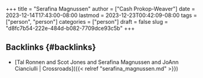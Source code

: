 +++
title = "Serafina Magnussen"
author = ["Cash Prokop-Weaver"]
date = 2023-12-14T17:43:00-08:00
lastmod = 2023-12-23T00:42:09-08:00
tags = ["person", "person"]
categories = ["person"]
draft = false
slug = "d8fc7b54-222e-484d-b082-7709dce93c5b"
+++

## Backlinks {#backlinks}

-   [Tal Ronnen and Scot Jones and Serafina Magnussen and JoAnn Cianciulli | Crossroads]({{< relref "serafina_magnussen.md" >}})
